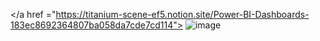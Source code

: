 </a href ="https://titanium-scene-ef5.notion.site/Power-BI-Dashboards-183ec8692364807ba058da7cde7cd114"> ![image](https://github.com/user-attachments/assets/af9a5abf-bd85-401c-b771-27be38ca613a) </a>



